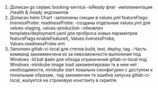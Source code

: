1. Дописан go сервис booking-service
    -isReady флаг
	-имплементация /health & /ready эндпоинтов
2. Дописан helm Chart
    -заполнены секции в values.yml
	   featureFlags:
       livenessProbe:
       readinessProbe:
	-созданы отдельные values.yml для values-staging, values-production 
	-обновлен templates/deployment.yaml для проброса новых параметров featureFlags.enableFeatureX,.Values.livenessProbe, Values.readinessProbe 
	 итп
3. Заполнен gitlab-ci-local для степов build, test, deploy, tag. 
        -Часть комманд закомменчена из за невозможности выпонения под Windows
        -Id.bat файл для обхода ограничений gitlab-ci-local под Windows
		-minikube image load  закоментирован тк в нем нет необходимости, minikube start локально сконфигурен с доступом к локальным образам,
		-tag закоменчен тк ошибка запуска gitlab-ci-local, жалуется на строковую константу в скрипте